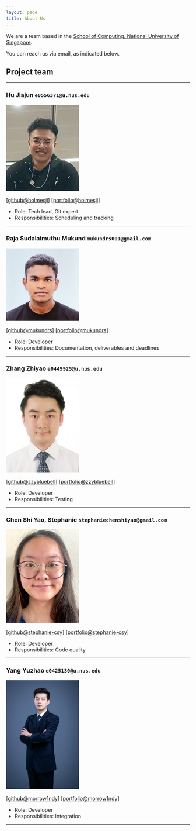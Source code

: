 ```yaml
---
layout: page
title: About Us
---
```


We are a team based in the [School of Computing, National University of Singapore](http://www.comp.nus.edu.sg).

You can reach us via email, as indicated below.

## Project team

---

### Hu Jiajun `e0556371@u.nus.edu`

<img src="images/holmesjj.png" width="200px">

[[github@holmesjj](http://github.com/holmesjj)]
[[portfolio@holmesjj](team/holmesjj.md)]

* Role: Tech lead, Git expert
* Responsibilities: Scheduling and tracking

---

### Raja Sudalaimuthu Mukund `mukundrs001@gmail.com`

<img src="images/mukundrs.png" width="200px">

[[github@mukundrs](https://github.com/mukundrs)]
[[portfolio@mukundrs](team/mukundrs.md)]

* Role: Developer
* Responsibilities: Documentation, deliverables and deadlines

---

### Zhang Zhiyao `e0449925@u.nus.edu`

<img src="images/zzybluebell.png" width="200px">

[[github@zzybluebell](http://github.com/zzybluebell)]
[[portfolio@zzybluebell](team/zzybluebell.md)]

* Role: Developer
* Responsibilities: Testing

---

### Chen Shi Yao, Stephanie `stephaniechenshiyao@gmail.com`

<img src="images/stephanie-csy.png" width="200px">

[[github@stephanie-csy](http://github.com/stephanie-csy)]
[[portfolio@stephanie-csy](team/stephanie-csy.md)]

* Role: Developer
* Responsibilities: Code quality

---

### Yang Yuzhao `e0425130@u.nus.edu`

<img src="images/morrow1ndy.png" width="200px">

[[github@morrow1ndy](http://github.com/morrow1ndy)]
[[portfolio@morrow1ndy](team/morrow1ndy.md)]

* Role: Developer
* Responsibilities: Integration

---
